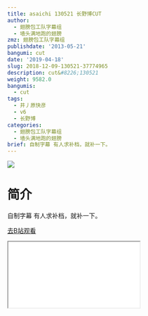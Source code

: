 ```yaml
---
title: asaichi 130521 长野博CUT
author:
  - 翅膀包工队字幕组
  - 墙头满地跑的翅膀
zmz: 翅膀包工队字幕组
publishdate: '2013-05-21'
bangumi: cut
date: '2019-04-18'
slug: 2018-12-09-130521-37774965
description: cut&#8226;130521
weight: 9582.0
bangumis:
  - cut
tags:
  - 井丿原快彦
  - v6
  - 长野博
categories:
  - 翅膀包工队字幕组
  - 墙头满地跑的翅膀
brief: 自制字幕 有人求补档，就补一下。
---
```

![](https://i.imgur.com/pok9GRW.jpg)
# 简介  
自制字幕
有人求补档，就补一下。  

[去B站观看](https://www.bilibili.com/video/av37774965/)
<div class ="resp-container"><iframe class="testiframe" src="//player.bilibili.com/player.html?aid=37774965"", scrolling="no", allowfullscreen="true" > </iframe></div> 
